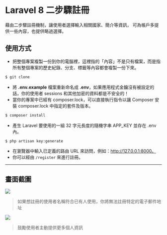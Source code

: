 # Laravel 8 二步驟註冊

藉由二步驟註冊機制，讓使用者選擇輸入相關國家、簡介等資訊， 可為帳戶多提供一些內容，也提供略過選擇。

## 使用方式
- 把整個專案複製一份到你的電腦裡，這裡指的「內容」不是只有檔案，而是指所有整個專案的歷史紀錄、分支、標籤等內容都會複製一份下來。
```sh
$ git clone
```
- 將 __.env.example__ 檔案重新命名成 __.env__，如果應用程式金鑰沒有被設定的話，你的使用者 sessions 和其他加密的資料都是不安全的！
- 當你的專案中已經有 composer.lock，可以直接執行指令以讓 Composer 安裝 composer.lock 中指定的套件及版本。
```sh
$ composer install
```
- 產生 Laravel 要使用的一組 32 字元長度的隨機字串 APP_KEY 並存在 .env 內。
```sh
$ php artisan key:generate
```
- 在瀏覽器中輸入已定義的路由 URL 來訪問，例如：http://127.0.0.1:8000。
- 你可以經由 `/register` 來進行註冊。

----

## 畫面截圖
![](https://i.imgur.com/jOlUNWn.png)
> 如果想註冊的使用者名稱符合已有人使用，你將無法註冊特定的電子郵件地址

![](https://i.imgur.com/DDf9z5i.png)
> 鼓勵使用者主動提供更多個人資訊
